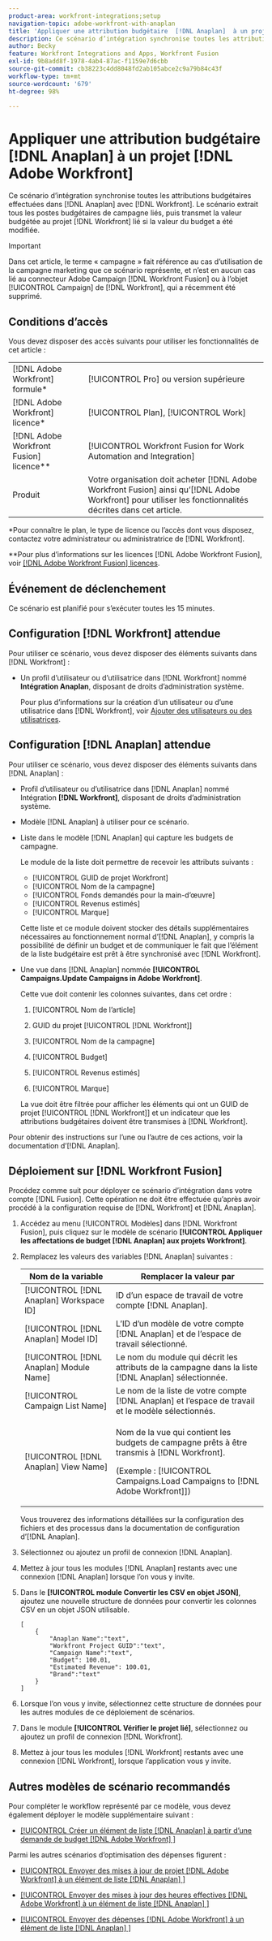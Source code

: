 ```yaml
---
product-area: workfront-integrations;setup
navigation-topic: adobe-workfront-with-anaplan
title: 'Appliquer une attribution budgétaire  [!DNL Anaplan]  à un projet  [!DNL Adobe Workfront] '
description: Ce scénario d’intégration synchronise toutes les attributions budgétaires effectuées dans  [!DNL Anaplan]  avec  [!DNL Workfront]. Le scénario extrait tous les postes budgétaires de campagne liés, puis transmet la valeur budgétée au projet Workfront lié si la valeur du budget a été modifiée.
author: Becky
feature: Workfront Integrations and Apps, Workfront Fusion
exl-id: 9b8add8f-1978-4ab4-87ac-f1159e7d6cbb
source-git-commit: cb38223c4dd8048fd2ab105abce2c9a79b84c43f
workflow-type: tm+mt
source-wordcount: '679'
ht-degree: 98%

---
```


# Appliquer une attribution budgétaire [!DNL Anaplan] à un projet [!DNL Adobe Workfront]

Ce scénario d’intégration synchronise toutes les attributions budgétaires effectuées dans [!DNL Anaplan] avec [!DNL Workfront]. Le scénario extrait tous les postes budgétaires de campagne liés, puis transmet la valeur budgétée au projet [!DNL Workfront] lié si la valeur du budget a été modifiée.

>[!IMPORTANT]
>
>Dans cet article, le terme « campagne » fait référence au cas d’utilisation de la campagne marketing que ce scénario représente, et n’est en aucun cas lié au connecteur Adobe Campaign [!DNL Workfront Fusion] ou à l’objet [!UICONTROL Campaign] de [!DNL Workfront], qui a récemment été supprimé.

## Conditions d’accès

Vous devez disposer des accès suivants pour utiliser les fonctionnalités de cet article :

<table style="table-layout:auto"> 
 <col> 
 <col> 
 <tbody> 
  <tr> 
   <td role="rowheader">[!DNL Adobe Workfront] formule*</td> 
   <td> <p>[!UICONTROL Pro] ou version supérieure</p> </td> 
  </tr> 
  <tr data-mc-conditions=""> 
   <td role="rowheader">[!DNL Adobe Workfront] licence*</td> 
   <td> <p>[!UICONTROL Plan], [!UICONTROL Work]</p> </td> 
  </tr> 
  <tr> 
   <td role="rowheader">[!DNL Adobe Workfront Fusion] licence**</td> 
   <td> <p>[!UICONTROL Workfront Fusion for Work Automation and Integration] </p> </td> 
  </tr> 
  <tr> 
   <td role="rowheader">Produit</td> 
   <td>Votre organisation doit acheter [!DNL Adobe Workfront Fusion] ainsi qu’[!DNL Adobe Workfront] pour utiliser les fonctionnalités décrites dans cet article.</td> 
  </tr> 
 </tbody> 
</table>

&#42;Pour connaître le plan, le type de licence ou l’accès dont vous disposez, contactez votre administrateur ou administratrice de [!DNL Workfront].

&#42;&#42;Pour plus d’informations sur les licences [!DNL Adobe Workfront Fusion], voir [[!DNL Adobe Workfront Fusion] licences](https://experienceleague.adobe.com/fr/docs/workfront-fusion/using/set-up-and-manage-fusion/licensing-and-operations-overviews/license-automation-vs-integration).

## Événement de déclenchement

Ce scénario est planifié pour s’exécuter toutes les 15 minutes.

## Configuration [!DNL Workfront] attendue

Pour utiliser ce scénario, vous devez disposer des éléments suivants dans [!DNL Workfront] :

* Un profil d’utilisateur ou d’utilisatrice dans [!DNL Workfront] nommé **Intégration Anaplan**, disposant de droits d’administration système.

  Pour plus d’informations sur la création d’un utilisateur ou d’une utilisatrice dans [!DNL Workfront], voir [Ajouter des utilisateurs ou des utilisatrices](../../administration-and-setup/add-users/create-and-manage-users/add-users.md).

## Configuration [!DNL Anaplan] attendue

Pour utiliser ce scénario, vous devez disposer des éléments suivants dans [!DNL Anaplan] :

* Profil d’utilisateur ou d’utilisatrice dans [!DNL Anaplan] nommé Intégration **[!DNL Workfront]**, disposant de droits d’administration système.
* Modèle [!DNL Anaplan] à utiliser pour ce scénario.
* Liste dans le modèle [!DNL Anaplan] qui capture les budgets de campagne.

  Le module de la liste doit permettre de recevoir les attributs suivants :

   * [!UICONTROL GUID de projet Workfront]
   * [!UICONTROL Nom de la campagne]
   * [!UICONTROL Fonds demandés pour la main-d’œuvre]
   * [!UICONTROL Revenus estimés]
   * [!UICONTROL Marque]

  Cette liste et ce module doivent stocker des détails supplémentaires nécessaires au fonctionnement normal d’[!DNL Anaplan], y compris la possibilité de définir un budget et de communiquer le fait que l’élément de la liste budgétaire est prêt à être synchronisé avec [!DNL Workfront].

* Une vue dans [!DNL Anaplan] nommée **[!UICONTROL Campaigns.Update Campaigns in Adobe Workfront]**.

  Cette vue doit contenir les colonnes suivantes, dans cet ordre :

   1. [!UICONTROL Nom de l’article]

   2. GUID du projet [!UICONTROL [!DNL Workfront]]

   3. [!UICONTROL Nom de la campagne]

   4. [!UICONTROL Budget]

   5. [!UICONTROL Revenus estimés]

   6. [!UICONTROL Marque]

  La vue doit être filtrée pour afficher les éléments qui ont un GUID de projet [!UICONTROL [!DNL Workfront]] et un indicateur que les attributions budgétaires doivent être transmises à [!DNL Workfront].

Pour obtenir des instructions sur l’une ou l’autre de ces actions, voir la documentation d’[!DNL Anaplan].

## Déploiement sur [!DNL Workfront Fusion]

Procédez comme suit pour déployer ce scénario d’intégration dans votre compte [!DNL Fusion]. Cette opération ne doit être effectuée qu’après avoir procédé à la configuration requise de [!DNL Workfront] et [!DNL Anaplan].

1. Accédez au menu [!UICONTROL Modèles] dans [!DNL Workfront Fusion], puis cliquez sur le modèle de scénario **[!UICONTROL Appliquer les affectations de budget [!DNL Anaplan] aux projets Workfront]**.
1. Remplacez les valeurs des variables [!DNL Anaplan] suivantes :

   <table style="table-layout:auto"> 
    <col> 
    </col> 
    <col> 
    </col> 
    <thead> 
     <tr> 
      <th>Nom de la variable</th> 
      <th>Remplacer la valeur par</th> 
     </tr> 
    </thead> 
    <tbody> 
     <tr> 
      <td role="rowheader">[!UICONTROL [!DNL Anaplan] Workspace ID]</td> 
      <td>ID d’un espace de travail de votre compte [!DNL Anaplan].</td> 
     </tr> 
     <tr> 
      <td role="rowheader">[!UICONTROL [!DNL Anaplan] Model ID] </td> 
      <td>L’ID d’un modèle de votre compte [!DNL Anaplan] et de l’espace de travail sélectionné.</td> 
     </tr> 
     <tr> 
      <td role="rowheader">[!UICONTROL [!DNL Anaplan] Module Name]</td> 
      <td>Le nom du module qui décrit les attributs de la campagne dans la liste [!DNL Anaplan] sélectionnée.</td> 
     </tr> 
     <tr> 
      <td role="rowheader">[!UICONTROL Campaign List Name]</td> 
      <td>Le nom de la liste de votre compte [!DNL Anaplan] et l’espace de travail et le modèle sélectionnés.</td> 
     </tr> 
     <tr> 
      <td role="rowheader">[!UICONTROL [!DNL Anaplan] View Name]</td> 
      <td> <p>Nom de la vue qui contient les budgets de campagne prêts à être transmis à [!DNL Workfront].</p> <p>(Exemple : [!UICONTROL Campaigns.Load Campaigns to [!DNL Adobe Workfront]]) </p> </td> 
     </tr> 
    </tbody> 
   </table>

   Vous trouverez des informations détaillées sur la configuration des fichiers et des processus dans la documentation de configuration d’[!DNL Anaplan].

1. Sélectionnez ou ajoutez un profil de connexion [!DNL Anaplan].
1. Mettez à jour tous les modules [!DNL Anaplan] restants avec une connexion [!DNL Anaplan] lorsque l’on vous y invite.
1. Dans le **[!UICONTROL module Convertir les CSV en objet JSON]**, ajoutez une nouvelle structure de données pour convertir les colonnes CSV en un objet JSON utilisable.

   <!-- [Copy](javascript:void(0);) -->
   <pre><code>[<br>    {<br>        "Anaplan Name":"text",<br>        "Workfront Project GUID":"text",<br>        "Campaign Name":"text",<br>        "Budget": 100.01,<br>        "Estimated Revenue": 100.01,<br>        "Brand":"text"<br>    }<br>]<br></code></pre>

1. Lorsque l’on vous y invite, sélectionnez cette structure de données pour les autres modules de ce déploiement de scénarios.
1. Dans le module **[!UICONTROL Vérifier le projet lié]**, sélectionnez ou ajoutez un profil de connexion [!DNL Workfront].
1. Mettez à jour tous les modules [!DNL Workfront] restants avec une connexion [!DNL Workfront], lorsque l’application vous y invite.

## Autres modèles de scénario recommandés

Pour compléter le workflow représenté par ce modèle, vous devez également déployer le modèle supplémentaire suivant :

* [[!UICONTROL Créer un élément de liste  [!DNL Anaplan]  à partir d’une demande de budget  [!DNL Adobe Workfront] &#x200B;]](../../workfront-integrations-and-apps/adobe-workfront-with-anaplan/create-an-anaplan-list-item-from-a-workfront-budget-request.md)

Parmi les autres scénarios d’optimisation des dépenses figurent :

* [[!UICONTROL Envoyer des mises à jour de projet  [!DNL Adobe Workfront]  à un élément de liste  [!DNL Anaplan] &#x200B;]](../../workfront-integrations-and-apps/adobe-workfront-with-anaplan/send-workfront-project-updates-to-anaplan-list-item.md)

* [[!UICONTROL Envoyer des mises à jour des heures effectives  [!DNL Adobe Workfront]  à un élément de liste  [!DNL Anaplan] &#x200B;]](../../workfront-integrations-and-apps/adobe-workfront-with-anaplan/send-workfront-project-actual-hours-updates-to-anaplan-list-item.md)

* [[!UICONTROL Envoyer des dépenses  [!DNL Adobe Workfront]  à un élément de liste  [!DNL Anaplan] &#x200B;]](../../workfront-integrations-and-apps/adobe-workfront-with-anaplan/send-workfront-project-expenses-to-anaplan-list-item.md)
